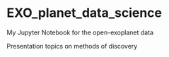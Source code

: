 # EXO_planet_data_science
My Jupyter Notebook for the open-exoplanet data

Presentation topics on methods of discovery
